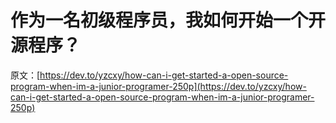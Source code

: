 # 作为一名初级程序员，我如何开始一个开源程序？

原文：[https://dev.to/yzcxy/how-can-i-get-started-a-open-source-program-when-im-a-junior-programer-250p](https://dev.to/yzcxy/how-can-i-get-started-a-open-source-program-when-im-a-junior-programer-250p)